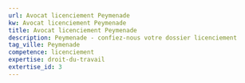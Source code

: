 ```yaml
---
url: Avocat licenciement Peymenade
kw: Avocat licenciement Peymenade
title: Avocat licenciement Peymenade
description: Peymenade - confiez-nous votre dossier licenciement
tag_ville: Peymenade
competence: licenciement
expertise: droit-du-travail
extertise_id: 3
---
```

